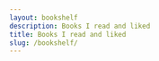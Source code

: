```yaml
---
layout: bookshelf
description: Books I read and liked
title: Books I read and liked
slug: /bookshelf/
---
```

